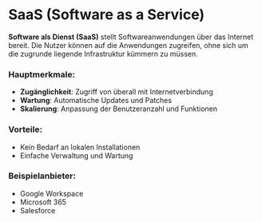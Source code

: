 # SaaS (Software as a Service)

**Software als Dienst (SaaS)** stellt Softwareanwendungen über das Internet bereit. Die Nutzer können auf die Anwendungen zugreifen, ohne sich um die zugrunde liegende Infrastruktur kümmern zu müssen.

### Hauptmerkmale:
- **Zugänglichkeit**: Zugriff von überall mit Internetverbindung
- **Wartung**: Automatische Updates und Patches
- **Skalierung**: Anpassung der Benutzeranzahl und Funktionen

### Vorteile:
- Kein Bedarf an lokalen Installationen
- Einfache Verwaltung und Wartung

### Beispielanbieter:
- Google Workspace
- Microsoft 365
- Salesforce
